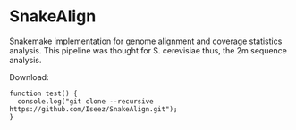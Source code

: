# SnakeAlign
Snakemake implementation for genome alignment and coverage statistics analysis. This pipeline was thought for S. cerevisiae thus, the 2m sequence analysis.

Download:
```
function test() {
  console.log("git clone --recursive https://github.com/Iseez/SnakeAlign.git");
}
```
